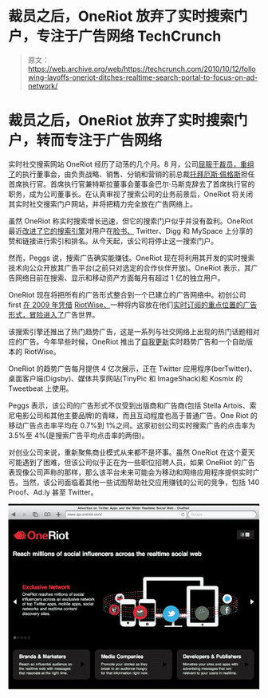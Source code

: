 # 裁员之后，OneRiot 放弃了实时搜索门户，专注于广告网络 TechCrunch

> 原文：<https://web.archive.org/web/https://techcrunch.com/2010/10/12/following-layoffs-oneriot-ditches-realtime-search-portal-to-focus-on-ad-network/>

# 裁员之后，OneRiot 放弃了实时搜索门户，转而专注于广告网络

实时社交搜索网站 OneRiot 经历了动荡的几个月。8 月，公司[屈服于裁员，重组了](https://web.archive.org/web/20221231100738/https://techcrunch.com/2010/07/30/layoffs-reshuffle-at-oneriot/)的执行董事会，由负责战略、销售、分销和营销的前总裁[托拜厄斯·佩格斯](https://web.archive.org/web/20221231100738/http://www.crunchbase.com/person/tobias-peggs)担任首席执行官。首席执行官兼特斯拉董事会董事金巴尔·马斯克辞去了首席执行官的职务，成为公司董事长。在认真审视了搜索公司的业务前景后，OneRiot 将关闭其实时社交搜索门户网站，并将把精力完全放在广告网络上。

虽然 OneRiot 称实时搜索增长迅速，但它的搜索门户似乎并没有盈利。OneRiot 最近[改进了它的搜索引擎](https://web.archive.org/web/20221231100738/https://techcrunch.com/2010/05/07/oneriot/)对用户在[脸书、](https://web.archive.org/web/20221231100738/https://techcrunch.com/2010/06/18/oneriots-realtime-search-api-now-indexing-facebook-likes-and-shared-content/) Twitter、Digg 和 MySpace 上分享的赞和链接进行索引和排名。从今天起，该公司将停止这一搜索门户。

然而，Peggs 说，搜索广告确实能赚钱。OneRiot 现在将利用其开发的实时搜索技术向公众开放其广告平台(之前只对选定的合作伙伴开放)。OneRiot 表示，其广告网络目前在搜索、显示和移动资产方面每月有超过 1 亿的独立用户。

OneRiot 现在将把所有的广告形式整合到一个已建立的广告网络中。初创公司 first [在 2009 年凭借](https://web.archive.org/web/20221231100738/http://techcrunch.com/2009/09/30/oneriot-believes-it-has-a-way-to-monetize-the-realtime-web-with-riotwise/) [RiotWise、](https://web.archive.org/web/20221231100738/http://www.crunchbase.com/product/riotwise)一种将内容放在他们[实时订阅的重点位置的广告形式，冒险进入了](https://web.archive.org/web/20221231100738/http://techcrunch.com/2009/05/12/twitter-is-talking-real-time-link-search-but-oneriot-is-launching-it-today/)广告世界。

该搜索引擎还推出了热门趋势广告，这是一系列与社交网络上出现的热门话题相对应的广告。今年早些时候，OneRiot 推出了[自我更新](https://web.archive.org/web/20221231100738/https://techcrunch.com/2010/03/19/oneriot-rolls-out-realtime-ad-unit-that-refreshes-to-match-trending-topics/)实时趋势广告和一个自助版本的 RiotWise。

OneRiot 的趋势广告每月提供 4 亿次展示，正在 Twitter 应用程序(berTwitter)、桌面客户端(Digsby)、媒体共享网站(TinyPic 和 ImageShack)和
Kosmix 的 Tweetbeat 上使用。

Peggs 表示，该公司的广告形式不仅受到出版商和广告商(包括 Stella Artois、索尼电影公司和其他主要品牌)的青睐，而且互动程度也高于普通广告。One Riot 的移动广告点击率平均在 0.7%到 1%之间。这家初创公司实时搜索广告的点击率为 3.5%至 4%(是搜索广告平均点击率的两倍)。

对创业公司来说，重新聚焦商业模式从来都不是坏事。虽然 OneRiot 在这个夏天可能遇到了困难，但该公司似乎正在为一些职位招聘人员，如果 OneRiot 的广告表现像公司声称的那样，那么该平台未来可能会为移动和网络应用程序提供实时广告。当然，该公司面临着其他一些试图帮助社交应用赚钱的公司的竞争，包括 140 Proof、Ad.ly 甚至 Twitter。

![](img/aea83d359f5df9cdbba2228741062299.png)